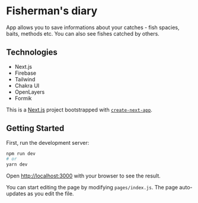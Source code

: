# Fisherman's diary

App allows you to save informations about your catches - fish spacies, baits, methods etc. You can also see fishes catched by others.

## Technologies

- Next.js
- Firebase
- Tailwind
- Chakra UI
- OpenLayers
- Formik

This is a [Next.js](https://nextjs.org/) project bootstrapped with [`create-next-app`](https://github.com/vercel/next.js/tree/canary/packages/create-next-app).

## Getting Started

First, run the development server:

```bash
npm run dev
# or
yarn dev
```

Open [http://localhost:3000](http://localhost:3000) with your browser to see the result.

You can start editing the page by modifying `pages/index.js`. The page auto-updates as you edit the file.
